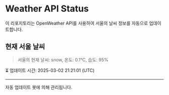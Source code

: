 
# Weather API Status

이 리포지토리는 OpenWeather API를 사용하여 서울의 날씨 정보를 자동으로 업데이트합니다.

## 현재 서울 날씨
> 서울의 현재 날씨: snow, 온도: 0.1°C, 습도: 95%

⏳ 업데이트 시간: 2025-03-02 21:21:01 (UTC)

---
자동 업데이트 봇에 의해 관리됩니다.
